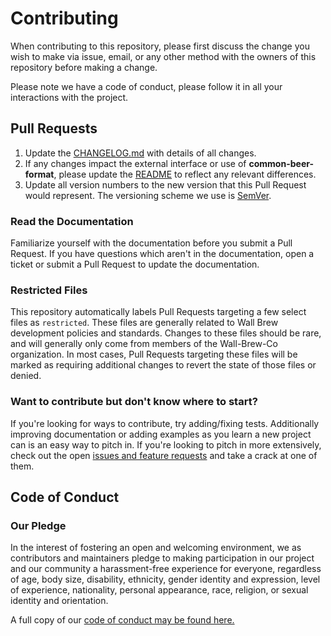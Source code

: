 # Contributing

When contributing to this repository, please first discuss the change you wish to make via issue, email, or any other method with the owners of this repository before making a change.

Please note we have a code of conduct, please follow it in all your interactions with the project.

## Pull Requests

1. Update the [CHANGELOG.md](https://github.com/Wall-Brew-Co/common-beer-format/blob/master/CHANGELOG.md) with details of all changes.
2. If any changes impact the external interface or use of **common-beer-format**, please update the [README](https://github.com/Wall-Brew-Co/common-beer-format/blob/master/README.md) to reflect any relevant differences.
3. Update all version numbers to the new version that this Pull Request would represent.
   The versioning scheme we use is [SemVer](http://semver.org/).

### Read the Documentation

Familiarize yourself with the documentation before you submit a Pull Request.
If you have questions which aren't in the documentation, open a ticket or submit a Pull Request to update the documentation.

### Restricted Files

This repository automatically labels Pull Requests targeting a few select files as `restricted`.
These files are generally related to Wall Brew development policies and standards.
Changes to these files should be rare, and will generally only come from members of the Wall-Brew-Co organization.
In most cases, Pull Requests targeting these files will be marked as requiring additional changes to revert the state of those files or denied.

### Want to contribute but don't know where to start?

If you're looking for ways to contribute, try adding/fixing tests.
Additionally improving documentation or adding examples as you learn a new project can is an easy way to pitch in.
If you're looking to pitch in more extensively, check out the open [issues and feature requests](https://github.com/Wall-Brew-Co/common-beer-format/issues) and take a crack at one of them.

## Code of Conduct

### Our Pledge

In the interest of fostering an open and welcoming environment, we as contributors and maintainers pledge to making participation in our project and our community a harassment-free experience for everyone, regardless of age, body size, disability, ethnicity, gender identity and expression, level of experience, nationality, personal appearance, race, religion, or sexual identity and orientation.

A full copy of our [code of conduct may be found here.](https://github.com/Wall-Brew-Co/common-beer-format/blob/master/CODE_OF_CONDUCT.md)
